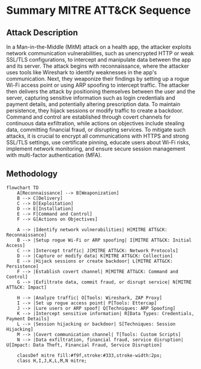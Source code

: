 Summary MITRE ATT&CK Sequence
=============================
Attack Description
------------------
In a Man-in-the-Middle (MitM) attack on a health app, the attacker exploits network communication vulnerabilities, such as unencrypted HTTP or weak SSL/TLS configurations, to intercept and manipulate data between the app and its server. The attack begins with reconnaissance, where the attacker uses tools like Wireshark to identify weaknesses in the app's communication. Next, they weaponize their findings by setting up a rogue Wi-Fi access point or using ARP spoofing to intercept traffic. The attacker then delivers the attack by positioning themselves between the user and the server, capturing sensitive information such as login credentials and payment details, and potentially altering prescription data. To maintain persistence, they hijack sessions or modify traffic to create a backdoor. Command and control are established through covert channels for continuous data exfiltration, while actions on objectives include stealing data, committing financial fraud, or disrupting services. To mitigate such attacks, it is crucial to encrypt all communications with HTTPS and strong SSL/TLS settings, use certificate pinning, educate users about Wi-Fi risks, implement network monitoring, and ensure secure session management with multi-factor authentication (MFA).
  
  
Methodology
-----------
```mermaid
flowchart TD
    A[Reconnaissance] --> B[Weaponization]
    B --> C[Delivery]
    C --> D[Exploitation]
    D --> E[Installation]
    E --> F[Command and Control]
    F --> G[Actions on Objectives]

    A --> |Identify network vulnerabilities| H[MITRE ATT&CK: Reconnaissance]
    B --> |Setup rogue Wi-Fi or ARP spoofing| I[MITRE ATT&CK: Initial Access]
    C --> |Intercept traffic| J[MITRE ATT&CK: Network Protocols]
    D --> |Capture or modify data| K[MITRE ATT&CK: Collection]
    E --> |Hijack sessions or create backdoor| L[MITRE ATT&CK: Persistence]
    F --> |Establish covert channel| M[MITRE ATT&CK: Command and Control]
    G --> |Exfiltrate data, commit fraud, or disrupt service| N[MITRE ATT&CK: Impact]

    H --> |Analyze traffic| O[Tools: Wireshark, ZAP Proxy]
    I --> |Set up rogue access point| P[Tools: Ettercap]
    J --> |Lure users or ARP spoof| Q[Techniques: ARP Spoofing]
    K --> |Intercept sensitive information| R[Data Types: Credentials, Payment Details]
    L --> |Session hijacking or backdoor| S[Techniques: Session Hijacking]
    M --> |Covert communication channel| T[Tools: Custom Scripts]
    N --> |Data exfiltration, financial fraud, service disruption| U[Impact: Data Theft, Financial Fraud, Service Disruption]

    classDef mitre fill:#f9f,stroke:#333,stroke-width:2px;
    class H,I,J,K,L,M,N mitre;
